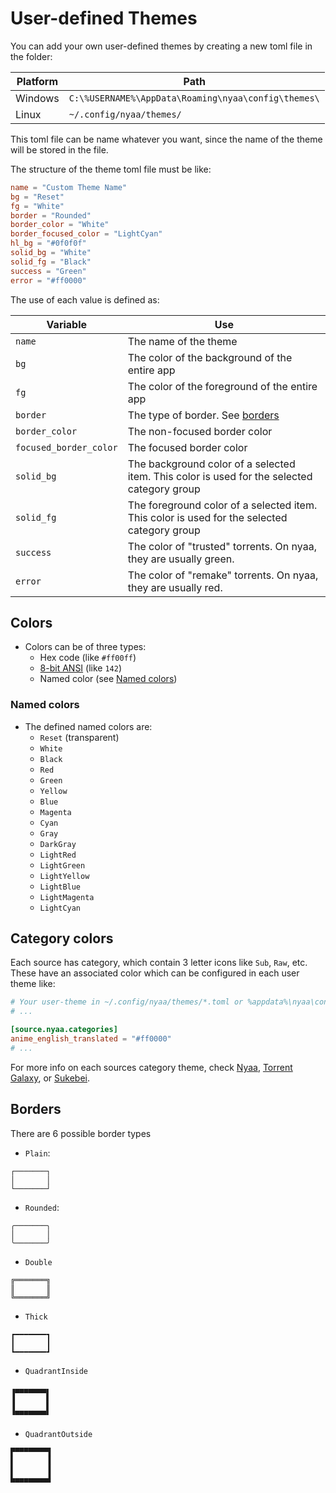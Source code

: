 # User-defined Themes
You can add your own user-defined themes by creating a new toml file in the folder:

| Platform | Path                                                |
| -------- | --------------------------------------------------- |
| Windows  | `C:\%USERNAME%\AppData\Roaming\nyaa\config\themes\` |
| Linux    | `~/.config/nyaa/themes/`                            |

This toml file can be name whatever you want, since the name of the theme will be stored in the file.

The structure of the theme toml file must be like:
```toml
name = "Custom Theme Name"
bg = "Reset"
fg = "White"
border = "Rounded"
border_color = "White"
border_focused_color = "LightCyan"
hl_bg = "#0f0f0f"
solid_bg = "White"
solid_fg = "Black"
success = "Green"
error = "#ff0000"
```

The use of each value is defined as:

| Variable               | Use                                                                                         |
| ---------------------- | ------------------------------------------------------------------------------------------- |
| `name`                 | The name of the theme                                                                       |
| `bg`                   | The color of the background of the entire app                                               |
| `fg`                   | The color of the foreground of the entire app                                               |
| `border`               | The type of border. See [borders](#borders)                                                 |
| `border_color`         | The non-focused border color                                                                |
| `focused_border_color` | The focused border color                                                                    |
| `solid_bg`             | The background color of a selected item. This color is used for the selected category group |
| `solid_fg`             | The foreground color of a selected item. This color is used for the selected category group |
| `success`              | The color of "trusted" torrents. On nyaa, they are usually green.                           |
| `error`                | The color of "remake" torrents. On nyaa, they are usually red.                              |

## Colors
- Colors can be of three types:
  - Hex code (like `#ff00ff`)
  - [8-bit ANSI](https://en.wikipedia.org/wiki/ANSI_escape_code#8-bit) (like `142`)
  - Named color (see [Named colors](#Named-colors))

### Named colors
- The defined named colors are:
  - `Reset` (transparent)
  - `White`
  - `Black`
  - `Red`
  - `Green`
  - `Yellow`
  - `Blue`
  - `Magenta`
  - `Cyan`
  - `Gray`
  - `DarkGray`
  - `LightRed`
  - `LightGreen`
  - `LightYellow`
  - `LightBlue`
  - `LightMagenta`
  - `LightCyan`

## Category colors
Each source has category, which contain 3 letter icons like `Sub`, `Raw`, etc. These have an associated color which can be configured in each user theme like:
```toml
# Your user-theme in ~/.config/nyaa/themes/*.toml or %appdata%\nyaa\config\themes\*.toml
# ...

[source.nyaa.categories]
anime_english_translated = "#ff0000"
# ...
```
For more info on each sources category theme, check [Nyaa](./sources/nyaa.md#category-theme), [Torrent Galaxy](./sources/torrent_galaxy.md#category-theme), or [Sukebei](./sources/sukebei.md#category-theme).

## Borders
There are 6 possible border types

- `Plain`:
```
┌───────┐
│       │
└───────┘
```

- `Rounded`:
```
╭───────╮
│       │
╰───────╯
```

- `Double`
```
╔═══════╗
║       ║
╚═══════╝
```

- `Thick`
```
┏━━━━━━━┓
┃       ┃
┗━━━━━━━┛
```

- `QuadrantInside`
```
▗▄▄▄▄▄▄▄▖
▐       ▌
▐       ▌
▝▀▀▀▀▀▀▀▘
```

- `QuadrantOutside`
```
▛▀▀▀▀▀▀▀▜
▌       ▐
▌       ▐
▙▄▄▄▄▄▄▄▟
```
